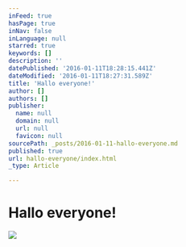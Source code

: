 ```yaml
---
inFeed: true
hasPage: true
inNav: false
inLanguage: null
starred: true
keywords: []
description: ''
datePublished: '2016-01-11T18:28:15.441Z'
dateModified: '2016-01-11T18:27:31.589Z'
title: 'Hallo everyone!'
author: []
authors: []
publisher:
  name: null
  domain: null
  url: null
  favicon: null
sourcePath: _posts/2016-01-11-hallo-everyone.md
published: true
url: hallo-everyone/index.html
_type: Article

---
```

# Hallo everyone!
![](https://the-grid-user-content.s3-us-west-2.amazonaws.com/1d969121-2581-422c-bb34-45b4fdf3bb8f.jpg)